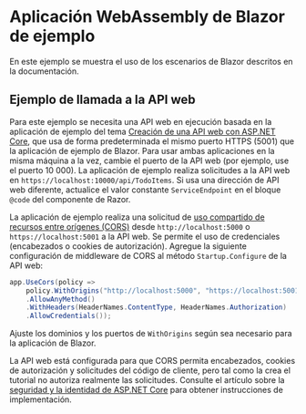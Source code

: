 # <a name="blazor-webassembly-sample-app"></a>Aplicación WebAssembly de Blazor de ejemplo

En este ejemplo se muestra el uso de los escenarios de Blazor descritos en la documentación.

## <a name="call-web-api-example"></a>Ejemplo de llamada a la API web

Para este ejemplo se necesita una API web en ejecución basada en la aplicación de ejemplo del tema <a href="https://docs.microsoft.com/aspnet/core/tutorials/first-web-api">Creación de una API web con ASP.NET Core</a>, que usa de forma predeterminada el mismo puerto HTTPS (5001) que la aplicación de ejemplo de Blazor. Para usar ambas aplicaciones en la misma máquina a la vez, cambie el puerto de la API web (por ejemplo, use el puerto 10 000). La aplicación de ejemplo realiza solicitudes a la API web en `https://localhost:10000/api/TodoItems`. Si usa una dirección de API web diferente, actualice el valor constante `ServiceEndpoint` en el bloque `@code` del componente de Razor.</p>

La aplicación de ejemplo realiza una solicitud de <a href="https://docs.microsoft.com/aspnet/core/security/cors">uso compartido de recursos entre orígenes (CORS)</a> desde `http://localhost:5000` o `https://localhost:5001` a la API web. Se permite el uso de credenciales (encabezados o cookies de autorización). Agregue la siguiente configuración de middleware de CORS al método `Startup.Configure` de la API web:</p>

```csharp
app.UseCors(policy => 
    policy.WithOrigins("http://localhost:5000", "https://localhost:5001")
    .AllowAnyMethod()
    .WithHeaders(HeaderNames.ContentType, HeaderNames.Authorization)
    .AllowCredentials());
```

Ajuste los dominios y los puertos de `WithOrigins` según sea necesario para la aplicación de Blazor.

La API web está configurada para que CORS permita encabezados, cookies de autorización y solicitudes del código de cliente, pero tal como la crea el tutorial no autoriza realmente las solicitudes. Consulte el artículo sobre la <a href="https://docs.microsoft.com/aspnet/core/security/">seguridad y la identidad de ASP.NET Core</a> para obtener instrucciones de implementación.
